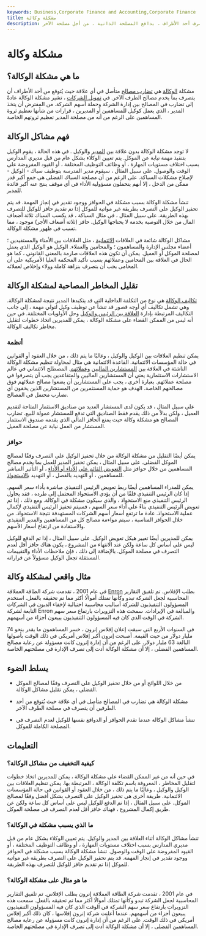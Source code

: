 ```yaml
---
keywords: Business,Corporate Finance and Accounting,Corporate Finance
title: مشكلة وكالة
description: مشكلة الوكالة هي تضارب في المصالح حيث من المتوقع أن يتصرف أحد الأطراف ، بدافع المصلحة الذاتية ، من أجل مصلحة الآخر.
---
```


# مشكلة وكالة
## ما هي مشكلة الوكالة؟

مشكلة [الوكالة](/agencytheory) هي [تضارب مصالح](/conflict-of-interest) متأصل في أي علاقة حيث يُتوقع من أحد الأطراف أن يتصرف بما يخدم مصالح الطرف الآخر. في [تمويل الشركات](/corporatefinance) ، تشير مشكلة الوكالة عادةً إلى تضارب في المصالح بين إدارة الشركة وحملة أسهم الشركة. من المفترض أن يتخذ المدير ، الذي يعمل كوكيل للمساهمين أو المديرين ، قرارات من شأنها تعظيم ثروة المساهمين على الرغم من أنه من مصلحة المدير تعظيم ثروتهم الخاصة.

## فهم مشاكل الوكالة

لا توجد مشكلة الوكالة بدون علاقة [بين](/agent) [المدير](/principal) والوكيل . في هذه الحالة ، يقوم الوكيل بتنفيذ مهمة نيابة عن الموكل. يتم تعيين الوكلاء بشكل عام من قبل مديري المدارس بسبب اختلاف مستويات المهارة ، أو وظائف التوظيف المختلفة ، أو القيود المفروضة على الوقت والوصول. على سبيل المثال ، سيقوم مدير المدرسة بتوظيف سباك - الوكيل - لإصلاح مشكلات السباكة. على الرغم من أن مصلحة السباك الفضلى هي جمع أكبر قدر ممكن من الدخل ، إلا أنهم يتحملون مسؤولية الأداء في أي موقف ينتج عنه أكبر فائدة للمدير.

تنشأ مشكلة الوكالة بسبب مشكلة في الحوافز ووجود تقدير في إنجاز المهمة. قد يتم تحفيز الوكيل على التصرف بطريقة غير مواتية للموكل إذا تم تقديم حافز للوكيل للتصرف بهذه الطريقة. على سبيل المثال ، في مثال السباكة ، قد يكسب السباك ثلاثة أضعاف المال من خلال التوصية بخدمة لا يحتاجها الوكيل. حافز (ثلاثة أضعاف الأجر) موجود ، مما تسبب في ظهور مشكلة الوكالة.

مشاكل الوكالة شائعة في العلاقات [الائتمانية](/fiduciary) ، مثل العلاقات بين الأمناء والمستفيدين ؛ أعضاء مجلس الإدارة والمساهمون ؛ والمحامين والعملاء. الوكيل هو الوكيل الذي يعمل لمصلحة الموكل أو العميل. يمكن أن تكون هذه العلاقات صارمة بالمعنى القانوني ، كما هو الحال في العلاقة بين المحامين وعملائهم بسبب تأكيد المحكمة العليا الأمريكية على أن المحامي يجب أن يتصرف بنزاهة كاملة وولاء وإخلاص لعملائه.

## تقليل المخاطر المصاحبة لمشكلة الوكالة

[تكاليف الوكالة](/agencycosts) هي نوع من التكلفة الداخلية التي قد يتكبدها المدير نتيجة لمشكلة الوكالة. وهي تشمل تكاليف أي أوجه قصور قد تنشأ عن توظيف وكيل لتولي مهمة ، إلى جانب التكاليف المرتبطة بإدارة [العلاقة بين الرئيس والوكيل](/principal-agent-relationship) وحل الأولويات المختلفة. في حين أنه ليس من الممكن القضاء على مشكلة الوكالة ، يمكن للمديرين اتخاذ خطوات لتقليل مخاطر تكاليف الوكالة.

### أنظمة

يمكن تنظيم العلاقات بين الوكيل والوكيل ، وغالبًا ما يتم ذلك ، من خلال العقود أو القوانين في حالة المؤسسات الائتمانية. القاعدة الائتمانية هي مثال لمحاولة تنظيم مشكلة الوكالة الناشئة في العلاقة بين [المستشارين الماليين](/financial-advisor) [وعملائهم](/financial-advisor). المصطلح الائتماني في عالم الاستشارات الاستثمارية يعني أن المستشارين الماليين والمتقاعدين يجب أن يتصرفوا في مصلحة عملائهم. بعبارة أخرى ، يجب على المستشارين أن يضعوا مصالح عملائهم فوق مصالحهم الخاصة. الهدف هو حماية المستثمرين من المستشارين الذين يخفون أي تضارب محتمل في المصالح.

على سبيل المثال ، قد يكون لدى المستشار العديد من صناديق الاستثمار المتاحة لتقديم العميل ، ولكن بدلاً من ذلك يقدم فقط الصناديق التي تدفع للمستشار عمولة للبيع. تضارب المصالح هو مشكلة وكالة حيث يمنع الحافز المالي الذي يقدمه صندوق الاستثمار المستشار من العمل نيابة عن مصلحة العميل.

### حوافز

يمكن أيضًا التقليل من مشكلة الوكالة من خلال تحفيز الوكيل على التصرف وفقًا لمصالح الموكل الفضلى. على سبيل المثال ، يمكن تحفيز المدير للعمل بما يخدم مصالح المساهمين من خلال حوافز مثل [التعويض القائم على](/performancecompensation) [الأداء أو الأداء](/performancecompensation) ، أو التأثير المباشر للمساهمين ، أو التهديد بالفصل ، أو التهديد [بالاستحواذ](/takeover).

يمكن للمدراء المساهمين أيضًا ربط تعويض الرئيس التنفيذي مباشرة بأداء سعر السهم. إذا كان الرئيس التنفيذي قلقًا من أن يؤدي الاستحواذ المحتمل إلى طرده ، فقد يحاول الرئيس التنفيذي منع الاستحواذ ، والذي سيكون مشكلة في الوكالة. ومع ذلك ، إذا تم تعويض الرئيس التنفيذي بناءً على أداء سعر السهم ، فسيتم تحفيز الرئيس التنفيذي لإكمال عملية الاستحواذ. عادة ما ترتفع أسعار أسهم الشركات المستهدفة نتيجة الاستحواذ. من خلال الحوافز المناسبة ، سيتم مواءمة مصالح كل من المساهمين والمدير التنفيذي والاستفادة من ارتفاع أسعار الأسهم.

يمكن للمديرين أيضًا تغيير هيكل تعويض الوكيل. على سبيل المثال ، إذا تم الدفع للوكيل ليس على أساس كل ساعة ولكن عند الانتهاء من المشروع ، يكون هناك حافز أقل لعدم التصرف في مصلحة الموكل. بالإضافة إلى ذلك ، فإن ملاحظات الأداء والتقييمات المستقلة تجعل الوكيل مسؤولاً عن قراراته.

## مثال واقعي لمشكلة وكالة

في عام 2001 ، تقدمت شركة الطاقة العملاقة [Enron](/enron) بطلب الإفلاس. تم تلفيق التقارير المحاسبية لجعل الشركة تبدو وكأنها تمتلك أموالًا أكثر مما تم تحقيقه بالفعل. استخدم المسؤولون التنفيذيون للشركة أساليب محاسبية احتيالية لإخفاء الديون في الشركات التابعة لشركة Enron والمبالغة في الإيرادات. سمحت هذه التزويرات بارتفاع سعر سهم الشركة في الوقت الذي كان فيه المسؤولون التنفيذيون يبيعون أجزاء من أسهمهم.

في السنوات الأربع التي سبقت إعلان إفلاس إنرون ، خسر المساهمون ما يقدر بنحو 74 مليار دولار من حيث القيمة. أصبحت إنرون أكبر إفلاس أمريكي في ذلك الوقت بأصولها البالغة 63 مليار دولار. على الرغم من أن إدارة إنرون كانت مسؤولة عن رعاية مصالح المساهمين الفضلى ، إلا أن مشكلة الوكالة أدت إلى تصرف الإدارة في مصلحتهم الخاصة.

## يسلط الضوء

- من خلال اللوائح أو من خلال تحفيز الوكيل على التصرف وفقًا لمصالح الموكل الفضلى ، يمكن تقليل مشاكل الوكالة.

- مشكلة الوكالة هي تضارب في المصالح متأصل في أي علاقة حيث يُتوقع من أحد الطرفين أن يتصرف في مصلحة الطرف الآخر.

- تنشأ مشاكل الوكالة عندما تقدم الحوافز أو الدوافع نفسها للوكيل لعدم التصرف في المصلحة الكاملة للموكل.

## التعليمات

### كيفية التخفيف من مشاكل الوكالة؟

في حين أنه من غير الممكن القضاء على مشكلة الوكالة ، يمكن للمديرين اتخاذ خطوات لتقليل المخاطر ، المعروفة باسم تكلفة الوكالة ، المرتبطة بها. يمكن تنظيم العلاقات بين الوكيل والوكيل ، وغالبًا ما يتم ذلك ، من خلال العقود أو القوانين في حالة المؤسسات الائتمانية. طريقة أخرى هي تحفيز الوكيل على التصرف بشكل أفضل وفقًا لمصالح الموكل. على سبيل المثال ، إذا تم الدفع للوكيل ليس على أساس كل ساعة ولكن عن طريق إكمال المشروع ، فهناك حافز أقل لعدم التصرف في مصلحة الموكل.

### ما الذي يسبب مشكلة في الوكالة؟

تنشأ مشاكل الوكالة أثناء العلاقة بين المدير والوكيل. يتم تعيين الوكلاء بشكل عام من قبل مديري المدارس بسبب اختلاف مستويات المهارة ، أو وظائف التوظيف المختلفة ، أو القيود المفروضة على الوقت والوصول. تنشأ مشكلة الوكالة بسبب مشكلة في الحوافز ووجود تقدير في إنجاز المهمة. قد يتم تحفيز الوكيل على التصرف بطريقة غير مواتية للموكل إذا تم تقديم حافز للوكيل للتصرف بهذه الطريقة.

### ما هو مثال على مشكلة الوكالة؟

في عام 2001 ، تقدمت شركة الطاقة العملاقة إنرون بطلب الإفلاس. تم تلفيق التقارير المحاسبية لجعل الشركة تبدو وكأنها تمتلك أموالًا أكثر مما تم تحقيقه بالفعل. سمحت هذه التزويرات بارتفاع سعر سهم الشركة في الوقت الذي كان فيه المسؤولون التنفيذيون يبيعون أجزاء من أسهمهم. عندما أعلنت شركة إنرون إفلاسها ، كان ذلك أكبر إفلاس أمريكي في ذلك الوقت. على الرغم من أن إدارة إنرون كانت مسؤولة عن رعاية مصالح المساهمين الفضلى ، إلا أن مشكلة الوكالة أدت إلى تصرف الإدارة في مصلحتهم الخاصة.

